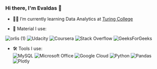 ### Hi there, I'm Evaldas 👋

- :man_student: I’m currently learning Data Analytics at [Turing College](https://www.turingcollege.com/data-analytics)

- :book: Material I use: 

![orlis (1)](https://user-images.githubusercontent.com/97896519/188876399-cdf65fef-748d-4b39-bd1e-cccc144a7981.png) ![Udacity](https://img.shields.io/badge/Udacity-grey?style=for-the-badge&logo=udacity&logoColor=15B8E6) ![Coursera](https://img.shields.io/badge/Coursera-%230056D2.svg?style=for-the-badge&logo=Coursera&logoColor=white) ![Stack Overflow](https://img.shields.io/badge/-Stackoverflow-FE7A16?style=for-the-badge&logo=stack-overflow&logoColor=white) ![GeeksForGeeks](https://img.shields.io/badge/GeeksforGeeks-gray?style=for-the-badge&logo=geeksforgeeks&logoColor=35914c) 

- :hammer_and_wrench: Tools I use:  
![MySQL](https://img.shields.io/badge/mysql-%2300f.svg?style=for-the-badge&logo=mysql&logoColor=white) ![Microsoft Office](https://img.shields.io/badge/Microsoft_Office-D83B01?style=for-the-badge&logo=microsoft-office&logoColor=white) ![Google Cloud](https://img.shields.io/badge/GoogleCloud-%234285F4.svg?style=for-the-badge&logo=google-cloud&logoColor=white) ![Python](https://img.shields.io/badge/python-3670A0?style=for-the-badge&logo=python&logoColor=ffdd54) ![Pandas](https://img.shields.io/badge/pandas-%23150458.svg?style=for-the-badge&logo=pandas&logoColor=white) ![Plotly](https://img.shields.io/badge/Plotly-%233F4F75.svg?style=for-the-badge&logo=plotly&logoColor=white)




<!--
**evaldaskov/evaldaskov** is a ✨ _special_ ✨ repository because its `README.md` (this file) appears on your GitHub profile.

Here are some ideas to get you started:

- 🔭 I’m currently working on ...
- 🌱 I’m currently learning ...
- 👯 I’m looking to collaborate on ...
- 🤔 I’m looking for help with ...
- 💬 Ask me about ...
- 📫 How to reach me: ...
- 😄 Pronouns: ...
- ⚡ Fun fact: ...
-->
